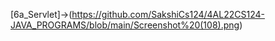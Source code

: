 [6a_Servlet]->(https://github.com/SakshiCs124/4AL22CS124-JAVA_PROGRAMS/blob/main/Screenshot%20(108).png)
